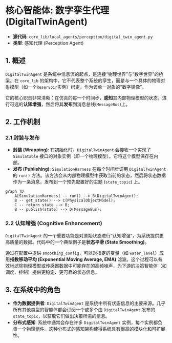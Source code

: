 # 核心智能体: 数字孪生代理 (DigitalTwinAgent)

*   **源代码**: `core_lib/local_agents/perception/digital_twin_agent.py`
*   **类型**: 感知代理 (Perception Agent)

## 1. 概述

`DigitalTwinAgent` 是系统中信息流的起点，是连接“物理世界”与“数字世界”的桥梁。在 `core_lib` 的架构中，它不代表整个系统的孪生，而是与一个具体的物理对象模型（如一个`Reservoir`实例）绑定，作为该单一对象的“数字镜像”。

它的核心职责非常清晰：在仿真的每一个时间步，**感知**其内部物理模型的状态，进行可选的**认知增强**，然后将其**发布**到消息总线(`MessageBus`)上。

## 2. 工作机制

### 2.1 封装与发布

*   **封装 (Wrapping)**: 在初始化时，`DigitalTwinAgent` 会接收一个实现了 `Simulatable` 接口的对象实例（即一个物理模型）。它将这个模型保存在内部。
*   **发布 (Publishing)**: `SimulationHarness` 在每个时间步调用 `DigitalTwinAgent` 的 `run()` 方法。该方法会从内部物理模型中获取当前的状态，然后将状态数据作为一条消息，发布到一个预先配置好的主题 (`state_topic`) 上。

```mermaid
graph TD
    A[SimulationHarness] -- run() --> B(DigitalTwinAgent);
    B -- get_state() --> C(PhysicalObjectModel);
    C -- return state --> B;
    B -- publish(state) --> D(MessageBus);
```

### 2.2 认知增强 (Cognitive Enhancement)

`DigitalTwinAgent` 的一个重要功能是对原始状态进行“认知增强”，为系统提供更高质量的数据。代码中的一个典型例子是**状态平滑 (State Smoothing)**。

通过在配置中提供 `smoothing_config`，可以对指定的变量（如 `water_level`）应用**指数移动平均 (Exponential Moving Average, EMA)** 滤波。这个过程可以有效地滤除物理模型或传感器数据中可能存在的高频噪声，为下游的决策智能体（如调度、控制）提供更稳定、更可靠的状态信息。

## 3. 在系统中的角色

*   **作为数据提供者**: `DigitalTwinAgent` 是系统中所有状态信息的主要来源。几乎所有其他类型的智能体都会订阅一个或多个由 `DigitalTwinAgent` 发布的 `state_topic`，以获取它们做出决策所需的信息。
*   **分布式感知**: 系统中通常会存在许多 `DigitalTwinAgent` 实例，每个实例都负责一个物理组件。这种分布式的感知架构使得系统具有很高的模块化和可扩展性。
